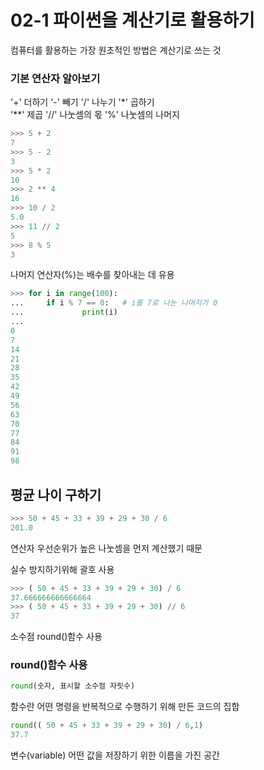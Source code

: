 # 02-1 파이썬을 계산기로 활용하기

컴퓨터를 활용하는 가장 원초적인 방법은 계산기로 쓰는 것

### 기본 연산자 알아보기
'+' 더하기    '-' 빼기     '/' 나누기     '*' 곱하기     
'**' 제곱     '//' 나눗셈의 몫     '%' 나눗셈의 나머지

```python
>>> 5 + 2
7
>>> 5 - 2
3
>>> 5 * 2
10
>>> 2 ** 4
16
>>> 10 / 2
5.0
>>> 11 // 2
5
>>> 8 % 5
3
```

나머지 연산자(%)는 배수를 찾아내는 데 유용
```python
>>> for i in range(100):
...     if i % 7 == 0:   # i를 7로 나눈 나머지가 0
...             print(i)
...
0
7
14
21
28
35
42
49
56
63
70
77
84
91
98
```

## 평균 나이 구하기
```python
>>> 50 + 45 + 33 + 39 + 29 + 30 / 6
201.0
```
연산자 우선순위가 높은 나눗셈을 먼저 계산했기 때문

실수 방지하기위해 괄호 사용
```python
>>> ( 50 + 45 + 33 + 39 + 29 + 30) / 6
37.666666666666664
>>> ( 50 + 45 + 33 + 39 + 29 + 30) // 6
37
```

소수점 round()함수 사용

### round()함수 사용
```python
round(숫자, 표시할 소수점 자릿수)
```

함수란 어떤 명령을 반복적으로 수행하기 위해 만든 코드의 집합

```python
round(( 50 + 45 + 33 + 39 + 29 + 30) / 6,1)
37.7
```
변수(variable) 어떤 값을 저장하기 위한 이름을 가진 공간
